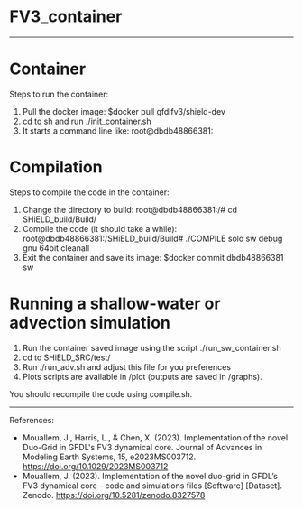 # FV3_container

----------------------------------------------------------------------------------------------------------------------
# Container
Steps to run the container:
 1) Pull the docker image: $docker pull gfdlfv3/shield-dev
 2) cd to sh and run ./init_container.sh
 3) It starts a command line like: root@dbdb48866381:
 
# Compilation
Steps to compile the code in the container:
 1) Change the directory to build: root@dbdb48866381:/# cd SHiELD_build/Build/
 2) Compile the code  (it should take a while): root@dbdb48866381:/SHiELD_build/Build# ./COMPILE solo sw debug gnu 64bit cleanall
 3) Exit the container and save its image: $docker commit dbdb48866381 sw

# Running a shallow-water or advection simulation
 1) Run the container saved image using the script ./run_sw_container.sh
 2) cd to SHiELD_SRC/test/
 3) Run ./run_adv.sh and adjust this file for you preferences 
 4) Plots scripts are available in /plot (outputs are saved in /graphs).
 
You should recompile the code using compile.sh.

----------------------------------------------------------------------------------------------------------------------
References:
- Mouallem, J., Harris, L., & Chen, X. (2023). Implementation of the novel Duo-Grid in GFDL's FV3 dynamical core. Journal of Advances in Modeling Earth Systems, 15, e2023MS003712. https://doi.org/10.1029/2023MS003712 
- Mouallem, J. (2023). Implementation of the novel duo-grid in GFDL’s FV3 dynamical core - code and simulations files [Software] [Dataset]. Zenodo. https://doi.org/10.5281/zenodo.8327578
